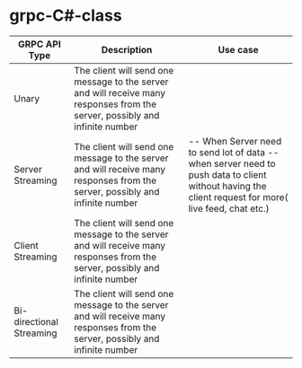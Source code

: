 # grpc-C#-class

|GRPC API Type              |                                Description                                                                                   |              Use case                |  
| ------------------------- | -----------------------------------------------------------------------------------------------------------------------------| ------------------------------------ |  
| Unary                     | The client will send one message to the server and will receive many responses from the server, possibly and infinite number |                                      |  
| Server Streaming          | The client will send one message to the server and will receive many responses from the server, possibly and infinite number | -- When Server need to send lot of data -- when server need to push data to client without having the client request for more( live feed, chat etc.)| 
| Client Streaming          | The client will send one message to the server and will receive many responses from the server, possibly and infinite number |                                      | 
| Bi-directional Streaming  | The client will send one message to the server and will receive many responses from the server, possibly and infinite number |                                      |  
